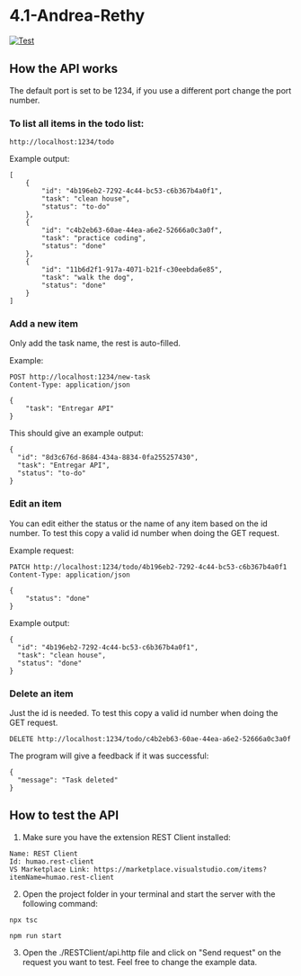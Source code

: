 # 4.1-Andrea-Rethy

[![Test](https://github.com/AndreaRethy/4.1-Andrea-Rethy/actions/workflows/main.yml/badge.svg)](https://github.com/AndreaRethy/4.1-Andrea-Rethy/actions/workflows/main.yml)

## How the API works

The default port is set to be 1234, if you use a different port change the port number.

### To list all items in the todo list:

```
http://localhost:1234/todo
```

Example output:

```
[
    {
        "id": "4b196eb2-7292-4c44-bc53-c6b367b4a0f1",
        "task": "clean house",
        "status": "to-do"
    },
    {
        "id": "c4b2eb63-60ae-44ea-a6e2-52666a0c3a0f",
        "task": "practice coding",
        "status": "done"
    },
    {
        "id": "11b6d2f1-917a-4071-b21f-c30eebda6e85",
        "task": "walk the dog",
        "status": "done"
    }
]
```

### Add a new item

Only add the task name, the rest is auto-filled.

Example:

```
POST http://localhost:1234/new-task
Content-Type: application/json

{
    "task": "Entregar API"
}
```

This should give an example output:

```
{
  "id": "8d3c676d-8684-434a-8834-0fa255257430",
  "task": "Entregar API",
  "status": "to-do"
}
```

### Edit an item

You can edit either the status or the name of any item based on the id number. To test this copy a valid id number when doing the GET request.

Example request:

```
PATCH http://localhost:1234/todo/4b196eb2-7292-4c44-bc53-c6b367b4a0f1
Content-Type: application/json

{
    "status": "done"
}
```

Example output:

```
{
  "id": "4b196eb2-7292-4c44-bc53-c6b367b4a0f1",
  "task": "clean house",
  "status": "done"
}
```

### Delete an item

Just the id is needed.  To test this copy a valid id number when doing the GET request.

```
DELETE http://localhost:1234/todo/c4b2eb63-60ae-44ea-a6e2-52666a0c3a0f
```

The program will give a feedback if it was successful:

```
{
  "message": "Task deleted"
}
```

## How to test the API

1. Make sure you have the extension REST Client installed:

```
Name: REST Client
Id: humao.rest-client
VS Marketplace Link: https://marketplace.visualstudio.com/items?itemName=humao.rest-client
```

2. Open the project folder in your terminal and start the server with the following command:
```
npx tsc
```
```
npm run start
```

3. Open the ./RESTClient/api.http file and click on "Send request" on the request you want to test. Feel free to change the example data.
